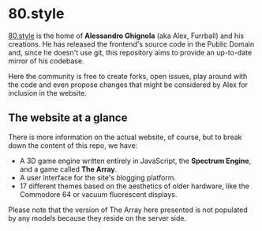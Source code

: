 # 80.style
 
[80.style](https://80.style/) is the home of **Alessandro Ghignola** (aka Alex, Furrball) and his creations. He has released the frontend's source code in the Public Domain and, since he doesn't use git, this repository aims to provide an up-to-date mirror of his codebase.

Here the community is free to create forks, open issues, play around with the code and even propose changes that might be considered by Alex for inclusion in the website.

## The website at a glance

There is more information on the actual website, of course, but to break down the content of this repo, we have:
* A 3D game engine written entirely in JavaScript, the **Spectrum Engine**, and a game called **The Array**. 
* A user interface for the site's blogging platform.
* 17 different themes based on the aesthetics of older hardware, like the Commodore 64 or vacuum fluorescent displays.

Please note that the version of The Array here presented is not populated by any models because they reside on the server side.
